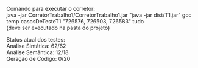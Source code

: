 Comando para executar o corretor:  
java -jar CorretorTrabalho1/CorretorTrabalho1.jar "java -jar dist/T1.jar" gcc temp casosDeTesteT1 "726576, 726503, 726583" tudo  
(deve ser executado na pasta do projeto)  
	
Status atual dos testes:	
Análise Sintática: 62/62	
Análise Semântica: 12/18	
Geração de Código: 0/20	
